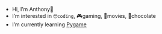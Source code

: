 - Hi, I’m Anthony👋
- I’m interested in 🤓`coding`, 🎮gaming, 🎥movies, 🍫chocolate
- I’m currently learning [Pygame](https:www.pygame.org)
